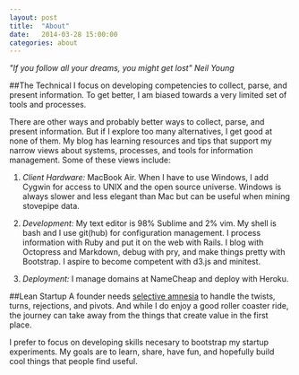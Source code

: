 ```yaml
---
layout: post
title:  "About"
date:   2014-03-28 15:00:00
categories: about
---
```


_"If you follow all your dreams, you might get lost" Neil Young_

##The Technical
I focus on developing competencies to collect, parse, and present information. To get better, I am biased towards a very limited set of tools and processes.

There are other ways and probably better ways to collect, parse, and present information. But if I explore too many alternatives, I get good at none of them. My blog has learning resources and tips that support my narrow views about systems, processes, and tools for information management. Some of these views include:

1. *Client Hardware:* MacBook Air. When I have to use Windows, I add Cygwin for access to UNIX and the open source universe. Windows is always slower and less elegant than Mac but can be useful when mining stovepipe data.

2. *Development:* My text editor is 98% Sublime and 2% vim. My shell is bash and I use git(hub) for configuration management. I process information with Ruby and put it on the web with Rails. I blog with Octopress and Markdown, debug with pry, and make things pretty with Bootstrap. I aspire to become competent with d3.js and minitest.

3. *Deployment:* I manage domains at NameCheap and deploy with Heroku.

##Lean Startup 
A founder needs [selective amnesia](http://usatoday.com/story/sports/nfl/2014/01/04/colts-chiefs-wild-card-playoffs-andrew-luck/4321311/) to handle the twists, turns, rejections, and pivots. And while I do enjoy a good roller coaster ride, the journey can take away from the things that create value in the first place. 

I prefer to focus on developing skills necesary to bootstrap my startup experiments. My goals are to learn, share, have fun, and hopefully build cool things that people find useful.
